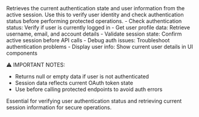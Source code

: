 <description>
Retrieves the current authentication state and user information from the active session. Use this to verify user identity and check authentication status before performing protected operations.

<use-cases>
- Check authentication status: Verify if user is currently logged in
- Get user profile data: Retrieve username, email, and account details
- Validate session state: Confirm active session before API calls
- Debug auth issues: Troubleshoot authentication problems
- Display user info: Show current user details in UI components
</use-cases>

⚠️ IMPORTANT NOTES:

- Returns null or empty data if user is not authenticated
- Session data reflects current OAuth token state
- Use before calling protected endpoints to avoid auth errors

Essential for verifying user authentication status and retrieving current session information for secure operations.
</description>
